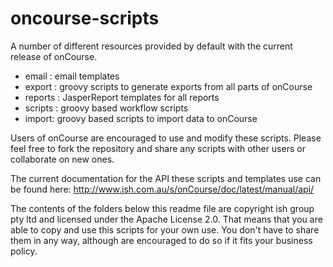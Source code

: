 oncourse-scripts
================

A number of different resources provided by default with the current release of onCourse.


* email : email templates
* export : groovy scripts to generate exports from all parts of onCourse
* reports : JasperReport templates for all reports
* scripts : groovy based workflow scripts
* import: groovy based scripts to import data to onCourse


Users of onCourse are encouraged to use and modify these scripts. Please feel free to fork the repository and share any scripts with other users or collaborate on new ones.

The current documentation for the API these scripts and templates use can be found here: http://www.ish.com.au/s/onCourse/doc/latest/manual/api/

The contents of the folders below this readme file are copyright ish group pty ltd and licensed under the Apache License 2.0. That means that you are able to copy and use this scripts for your own use. You don't have to share them in any way, although are encouraged to do so if it fits your business policy.